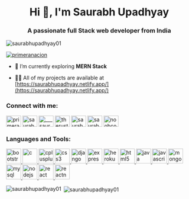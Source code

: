 <h1 align="center">Hi 👋, I'm Saurabh Upadhyay</h1>
<h3 align="center">A passionate full Stack web developer from India</h3>

<p align="left"> <img src="https://komarev.com/ghpvc/?username=saurabhupadhyay01&label=Profile%20views&color=0e75b6&style=flat" alt="saurabhupadhyay01" /> </p>

<p align="left"> <a href="https://twitter.com/primeranacion" target="blank"><img src="https://img.shields.io/twitter/follow/primeranacion?logo=twitter&style=for-the-badge" alt="primeranacion" /></a> </p>

- 🔭 I’m currently exploring **MERN Stack**

- 👨‍💻 All of my projects are available at [https://saurabhupadhyay.netlify.app/](https://saurabhupadhyay.netlify.app/)

<h3 align="left">Connect with me:</h3>
<p align="left">
<a href="https://twitter.com/primeranacion" target="blank"><img align="center" src="https://cdn.jsdelivr.net/npm/simple-icons@3.0.1/icons/twitter.svg" alt="primeranacion" height="30" width="40" /></a>
<a href="https://linkedin.com/in/saurabhupadhyay001" target="blank"><img align="center" src="https://cdn.jsdelivr.net/npm/simple-icons@3.0.1/icons/linkedin.svg" alt="saurabhupadhyay001" height="30" width="40" /></a>
<a href="https://instagram.com/___saurabhupadhyay___" target="blank"><img align="center" src="https://cdn.jsdelivr.net/npm/simple-icons@3.0.1/icons/instagram.svg" alt="___saurabhupadhyay___" height="30" width="40" /></a>
<a href="https://www.youtube.com/c/therustedtruth" target="blank"><img align="center" src="https://cdn.jsdelivr.net/npm/simple-icons@3.0.1/icons/youtube.svg" alt="therustedtruth" height="30" width="40" /></a>
<a href="https://www.codechef.com/users/saurabh1105" target="blank"><img align="center" src="https://cdn.jsdelivr.net/npm/simple-icons@3.1.0/icons/codechef.svg" alt="saurabh1105" height="30" width="40" /></a>
<a href="https://www.hackerrank.com/saurabh1105" target="blank"><img align="center" src="https://cdn.jsdelivr.net/npm/simple-icons@3.0.1/icons/hackerrank.svg" alt="saurabh1105" height="30" width="40" /></a>
<a href="https://codeforces.com/profile/noobcoding1105" target="blank"><img align="center" src="https://cdn.jsdelivr.net/npm/simple-icons@3.0.1/icons/codeforces.svg" alt="noobcoding1105" height="30" width="40" /></a>
</p>

<h3 align="left">Languages and Tools:</h3>
<p align="left"> <a href="https://getbootstrap.com" target="_blank"> <img src="https://devicons.github.io/devicon/devicon.git/icons/bootstrap/bootstrap-plain.svg" alt="bootstrap" width="40" height="40"/> </a> <a href="https://www.cprogramming.com/" target="_blank"> <img src="https://devicons.github.io/devicon/devicon.git/icons/c/c-original.svg" alt="c" width="40" height="40"/> </a> <a href="https://www.w3schools.com/cpp/" target="_blank"> <img src="https://devicons.github.io/devicon/devicon.git/icons/cplusplus/cplusplus-original.svg" alt="cplusplus" width="40" height="40"/> </a> <a href="https://www.w3schools.com/css/" target="_blank"> <img src="https://devicons.github.io/devicon/devicon.git/icons/css3/css3-original-wordmark.svg" alt="css3" width="40" height="40"/> </a> <a href="https://www.djangoproject.com/" target="_blank"> <img src="https://devicons.github.io/devicon/devicon.git/icons/django/django-original.svg" alt="django" width="40" height="40"/> </a> <a href="https://expressjs.com" target="_blank"> <img src="https://devicons.github.io/devicon/devicon.git/icons/express/express-original-wordmark.svg" alt="express" width="40" height="40"/> </a> <a href="https://heroku.com" target="_blank"> <img src="https://www.vectorlogo.zone/logos/heroku/heroku-icon.svg" alt="heroku" width="40" height="40"/> </a> <a href="https://www.w3.org/html/" target="_blank"> <img src="https://devicons.github.io/devicon/devicon.git/icons/html5/html5-original-wordmark.svg" alt="html5" width="40" height="40"/> </a> <a href="https://www.java.com" target="_blank"> <img src="https://devicons.github.io/devicon/devicon.git/icons/java/java-original-wordmark.svg" alt="java" width="40" height="40"/> </a> <a href="https://developer.mozilla.org/en-US/docs/Web/JavaScript" target="_blank"> <img src="https://devicons.github.io/devicon/devicon.git/icons/javascript/javascript-original.svg" alt="javascript" width="40" height="40"/> </a> <a href="https://www.mongodb.com/" target="_blank"> <img src="https://devicons.github.io/devicon/devicon.git/icons/mongodb/mongodb-original-wordmark.svg" alt="mongodb" width="40" height="40"/> </a> <a href="https://www.mysql.com/" target="_blank"> <img src="https://devicons.github.io/devicon/devicon.git/icons/mysql/mysql-original-wordmark.svg" alt="mysql" width="40" height="40"/> </a> <a href="https://nodejs.org" target="_blank"> <img src="https://devicons.github.io/devicon/devicon.git/icons/nodejs/nodejs-original-wordmark.svg" alt="nodejs" width="40" height="40"/> </a> <a href="https://reactjs.org/" target="_blank"> <img src="https://devicons.github.io/devicon/devicon.git/icons/react/react-original-wordmark.svg" alt="react" width="40" height="40"/> </a> <a href="https://reactnative.dev/" target="_blank"> <img src="https://reactnative.dev/img/header_logo.svg" alt="reactnative" width="40" height="40"/> </a> </p>

<p><img align="left" src="https://github-readme-stats.vercel.app/api/top-langs?username=saurabhupadhyay01&show_icons=true&locale=en&layout=compact" alt="saurabhupadhyay01" /></p>

<p>&nbsp;<img align="center" src="https://github-readme-stats.vercel.app/api?username=saurabhupadhyay01&show_icons=true&locale=en" alt="saurabhupadhyay01" /></p>
